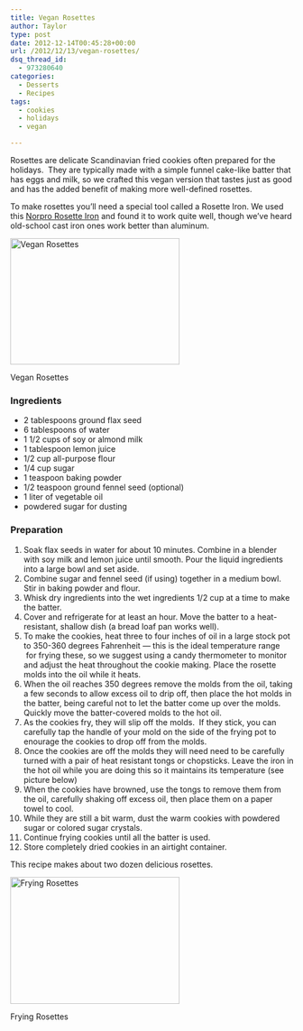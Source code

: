 ```yaml
---
title: Vegan Rosettes
author: Taylor
type: post
date: 2012-12-14T00:45:28+00:00
url: /2012/12/13/vegan-rosettes/
dsq_thread_id:
  - 973280640
categories:
  - Desserts
  - Recipes
tags:
  - cookies
  - holidays
  - vegan

---
```

Rosettes are delicate Scandinavian fried cookies often prepared for the holidays.  They are typically made with a simple funnel cake-like batter that has eggs and milk, so we crafted this vegan version that tastes just as good and has the added benefit of making more well-defined rosettes.

To make rosettes you&#8217;ll need a special tool called a Rosette Iron. We used this [Norpro Rosette Iron][1] and found it to work quite well, though we&#8217;ve heard old-school cast iron ones work better than aluminum.

<div id="attachment_2303" style="width: 310px" class="wp-caption alignright">
  <a href="{{% mediaroot %}}uploads/2012/12/PC132034-001.jpg" rel="lightbox[2281]"><img class="size-medium wp-image-2303" alt="Vegan Rosettes" src="{{% mediaroot %}}uploads/2012/12/PC132034-001-300x224.jpg" width="300" height="224" /></a>
  
  <p class="wp-caption-text">
    Vegan Rosettes
  </p>
</div>

### Ingredients

  * 2 tablespoons ground flax seed
  * 6 tablespoons of water
  * 1 1/2 cups of soy or almond milk
  * 1 tablespoon lemon juice
  * 1/2 cup all-purpose flour
  * 1/4 cup sugar
  * 1 teaspoon baking powder
  * 1/2 teaspoon ground fennel seed (optional)
  * 1 liter of vegetable oil
  * powdered sugar for dusting

### Preparation

  1. Soak flax seeds in water for about 10 minutes. Combine in a blender with soy milk and lemon juice until smooth. Pour the liquid ingredients into a large bowl and set aside.
  2. Combine sugar and fennel seed (if using) together in a medium bowl. Stir in baking powder and flour.
  3. Whisk dry ingredients into the wet ingredients 1/2 cup at a time to make the batter.
  4. Cover and refrigerate for at least an hour. Move the batter to a heat-resistant, shallow dish (a bread loaf pan works well).
  5. To make the cookies, heat three to four inches of oil in a large stock pot to 350-360 degrees Fahrenheit &#8212; this is the ideal temperature range  for frying these, so we suggest using a candy thermometer to monitor and adjust the heat throughout the cookie making. Place the rosette molds into the oil while it heats.
  6. When the oil reaches 350 degrees remove the molds from the oil, taking a few seconds to allow excess oil to drip off, then place the hot molds in the batter, being careful not to let the batter come up over the molds. Quickly move the batter-covered molds to the hot oil.
  7. As the cookies fry, they will slip off the molds.  If they stick, you can carefully tap the handle of your mold on the side of the frying pot to enourage the cookies to drop off from the molds.
  8. Once the cookies are off the molds they will need need to be carefully turned with a pair of heat resistant tongs or chopsticks. Leave the iron in the hot oil while you are doing this so it maintains its temperature (see picture below)
  9. When the cookies have browned, use the tongs to remove them from the oil, carefully shaking off excess oil, then place them on a paper towel to cool.
 10. While they are still a bit warm, dust the warm cookies with powdered sugar or colored sugar crystals.
 11. Continue frying cookies until all the batter is used.
 12. Store completely dried cookies in an airtight container.

This recipe makes about two dozen delicious rosettes.

<div id="attachment_2315" style="width: 310px" class="wp-caption aligncenter">
  <a href="{{% mediaroot %}}uploads/2012/12/PC092003.jpg" rel="lightbox[2281]"><img class="size-medium wp-image-2315" alt="Frying Rosettes" src="{{% mediaroot %}}uploads/2012/12/PC092003-300x225.jpg" width="300" height="225" srcset="{{% mediaroot %}}uploads/2012/12/PC092003-300x225.jpg 300w, {{% mediaroot %}}uploads/2012/12/PC092003.jpg 800w" sizes="(max-width: 300px) 100vw, 300px" /></a>
  
  <p class="wp-caption-text">
    Frying Rosettes
  </p>
</div>

&nbsp;

 [1]: http://www.amazon.com/gp/product/B0000VLYB8/ref=as_li_ss_tl?ie=UTF8&camp=1789&creative=390957&creativeASIN=B0000VLYB8&linkCode=as2&tag=cosepkitch-20